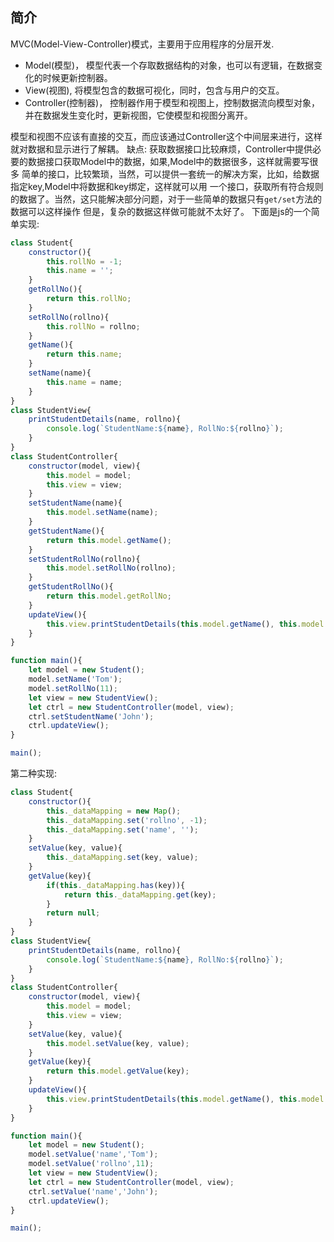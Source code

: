## 简介
MVC(Model-View-Controller)模式，主要用于应用程序的分层开发.
- Model(模型)， 模型代表一个存取数据结构的对象，也可以有逻辑，在数据变化的时候更新控制器。
- View(视图), 将模型包含的数据可视化，同时，包含与用户的交互。
- Controller(控制器)， 控制器作用于模型和视图上，控制数据流向模型对象，并在数据发生变化时，更新视图，它使模型和视图分离开。

模型和视图不应该有直接的交互，而应该通过Controller这个中间层来进行，这样就对数据和显示进行了解耦。
缺点:
获取数据接口比较麻烦，Controller中提供必要的数据接口获取Model中的数据，如果,Model中的数据很多，这样就需要写很多
简单的接口，比较繁琐，当然，可以提供一套统一的解决方案，比如，给数据指定key,Model中将数据和key绑定，这样就可以用
一个接口，获取所有符合规则的数据了。当然，这只能解决部分问题，对于一些简单的数据只有`get/set`方法的数据可以这样操作
但是，复杂的数据这样做可能就不太好了。
下面是js的一个简单实现:
```javascript
class Student{
    constructor(){
        this.rollNo = -1;
        this.name = '';
    }
    getRollNo(){
        return this.rollNo;
    }
    setRollNo(rollno){
        this.rollNo = rollno;
    }
    getName(){
        return this.name;
    }
    setName(name){
        this.name = name;
    }
}
class StudentView{
    printStudentDetails(name, rollno){
        console.log(`StudentName:${name}, RollNo:${rollno}`);
    }
}
class StudentController{
    constructor(model, view){
        this.model = model;
        this.view = view;
    }
    setStudentName(name){
        this.model.setName(name);
    }
    getStudentName(){
        return this.model.getName();
    }
    setStudentRollNo(rollno){
        this.model.setRollNo(rollno);
    }
    getStudentRollNo(){
        return this.model.getRollNo;
    }
    updateView(){
        this.view.printStudentDetails(this.model.getName(), this.model.getRollNo());
    }
}

function main(){
    let model = new Student();
    model.setName('Tom');
    model.setRollNo(11);
    let view = new StudentView();
    let ctrl = new StudentController(model, view);
    ctrl.setStudentName('John');
    ctrl.updateView();
}

main();
```
第二种实现:
```javascript
class Student{
    constructor(){
        this._dataMapping = new Map();
        this._dataMapping.set('rollno', -1);
        this._dataMapping.set('name', '');
    }
    setValue(key, value){
        this._dataMapping.set(key, value);
    }
    getValue(key){
        if(this._dataMapping.has(key)){
            return this._dataMapping.get(key);
        }
        return null;
    }
}
class StudentView{
    printStudentDetails(name, rollno){
        console.log(`StudentName:${name}, RollNo:${rollno}`);
    }
}
class StudentController{
    constructor(model, view){
        this.model = model;
        this.view = view;
    }
    setValue(key, value){
        this.model.setValue(key, value);
    }
    getValue(key){
        return this.model.getValue(key);
    }
    updateView(){
        this.view.printStudentDetails(this.model.getName(), this.model.getRollNo());
    }
}

function main(){
    let model = new Student();
    model.setValue('name','Tom');
    model.setValue('rollno',11);
    let view = new StudentView();
    let ctrl = new StudentController(model, view);
    ctrl.setValue('name','John');
    ctrl.updateView();
}

main();
```
